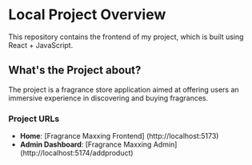 # Local Project Overview

This repository contains the frontend of my project, which is built using React + JavaScript.

## What's the Project about?

The project is a fragrance store application aimed at offering users an immersive experience in discovering and buying fragrances.

### Project URLs

- **Home**: [Fragrance Maxxing Frontend] (http://localhost:5173)
- **Admin Dashboard**: [Fragrance Maxxing Admin] (http://localhost:5174/addproduct)
